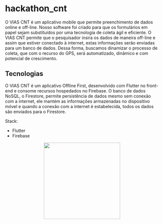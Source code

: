 # hackathon_cnt

O VIAS CNT é um aplicativo mobile que permite preenchimento de dados online e off-line. Nosso software foi criado para que os formulários em papel sejam substituídos por uma tecnologia de coleta ágil e eficiente. O VIAS CNT permite que o pesquisador insira os dados de maneira off-line e assim que estiver conectado à internet, estas informações serão enviadas para um banco de dados. Dessa forma, buscamos dinamizar o processo de coleta, que com o recurso do GPS, será automatizado, dinâmico e com potencial de crescimento.

## Tecnologias

O VIAS CNT é um aplicativo Offline First, desenvolvido com Flutter no front-end e consome recursos hospedados no Firebase. O banco de dados NoSQL, o Firestore, permite persistência de dados mesmo sem conexão com a internet, ele mantém as informações armazenadas no dispositivo móvel e quando a conexão com a internet é estabelecida, todos os dados são enviados para o Firestore.

Stack:

- Flutter
- Firebase

<p align="center">
  <img width="250" height="auto" src="https://i.imgur.com/kctDBL7.png">
</p>
